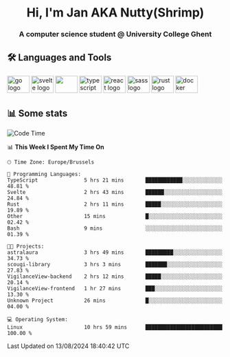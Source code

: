 <h1 align="center">Hi, I'm Jan AKA Nutty(Shrimp)</h1>
<h3 align="center">A computer science student @ University College Ghent</h3>

<h2 align="left">🛠️ Languages and Tools</h2>

###

<div align="left">
  <img src="https://cdn.jsdelivr.net/gh/devicons/devicon/icons/go/go-original.svg" height="40" width="52" alt="go logo"  />
  <img src="https://cdn.jsdelivr.net/gh/devicons/devicon@latest/icons/svelte/svelte-original.svg"  height="40" width="52" alt="svelte logo" />
  <img src="https://cdn.jsdelivr.net/gh/devicons/devicon@latest/icons/tailwindcss/tailwindcss-original.svg" height="40" width="52" />
  <img src="https://cdn.jsdelivr.net/gh/devicons/devicon/icons/typescript/typescript-original.svg" height="40" width="52" alt="typescript logo"  />
  <img src="https://cdn.jsdelivr.net/gh/devicons/devicon/icons/react/react-original.svg" height="40" width="52" alt="react logo"  />
  <img src="https://cdn.jsdelivr.net/gh/devicons/devicon/icons/sass/sass-original.svg" height="40" width="52" alt="sass logo"  />
  <img src="https://cdn.jsdelivr.net/gh/devicons/devicon@latest/icons/rust/rust-original.svg" height="40" width="52" alt="rust logo" />
  <img src="https://cdn.jsdelivr.net/gh/devicons/devicon/icons/docker/docker-original.svg" height="40" width="52" alt="docker logo"  />
</div>

<h2>📊 Some stats</h2>

<!--START_SECTION:waka-->
![Code Time](http://img.shields.io/badge/Code%20Time-4%2C825%20hrs%2024%20mins-blue)

📊 **This Week I Spent My Time On** 

```text
🕑︎ Time Zone: Europe/Brussels

💬 Programming Languages: 
TypeScript               5 hrs 21 mins       ████████████░░░░░░░░░░░░░   48.81 % 
Svelte                   2 hrs 43 mins       ██████░░░░░░░░░░░░░░░░░░░   24.84 % 
Rust                     2 hrs 11 mins       █████░░░░░░░░░░░░░░░░░░░░   19.89 % 
Other                    15 mins             █░░░░░░░░░░░░░░░░░░░░░░░░   02.42 % 
Bash                     9 mins              ░░░░░░░░░░░░░░░░░░░░░░░░░   01.39 % 

🐱‍💻 Projects: 
astralaura               3 hrs 49 mins       █████████░░░░░░░░░░░░░░░░   34.73 % 
scougi-library           3 hrs 3 mins        ███████░░░░░░░░░░░░░░░░░░   27.83 % 
VigilanceView-backend    2 hrs 12 mins       █████░░░░░░░░░░░░░░░░░░░░   20.14 % 
VigilanceView-frontend   1 hr 27 mins        ███░░░░░░░░░░░░░░░░░░░░░░   13.30 % 
Unknown Project          26 mins             █░░░░░░░░░░░░░░░░░░░░░░░░   04.00 % 

💻 Operating System: 
Linux                    10 hrs 59 mins      █████████████████████████   100.00 % 
```


 Last Updated on 13/08/2024 18:40:42 UTC
<!--END_SECTION:waka-->
